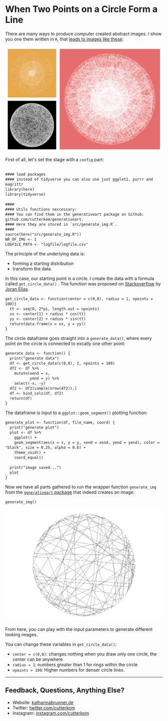 # When Two Points on a Circle Form a Line

There are many ways to produce computer created abstract images. I show you one them written in `R`, that [leads to images like these](instagram.com/cutterkom):

![](generativeart_circle_lines.png)

First of all, let's set the stage with a `config` part:

```{r warning=F, message=F}

#### load packages
#### instead of tidyverse you can also use just ggplot2, purrr and magrittr
library(here)
library(tidyverse)

####
#### Utils functions neccessary:
#### You can find them in the generativeart package on Github: github.com/cutterkom/generativeart.
#### Here they are stored in `src/generate_img.R`.
####
source(here("src/generate_img.R"))
NR_OF_IMG <- 1
LOGFILE_PATH <- "logfile/logfile.csv"

```

The principle of the underlying data is:

- forming a starting distribution
- transform the data

In this case, our starting point is a circle. I create the data with a formula called `get_circle_data()`
. The function was proposed on [Stackoverflow](https://stackoverflow.com/questions/6862742/draw-a-circle-with-ggplot2/9847076) by [Joran Elias](https://github.com/joranE).

```{r}
get_circle_data <- function(center = c(0,0), radius = 1, npoints = 100){
  tt <- seq(0, 2*pi, length.out = npoints)
  xx <- center[1] + radius * cos(tt)
  yy <- center[2] + radius * sin(tt)
  return(data.frame(x = xx, y = yy))
}
```

The circle dataframe goes straight into a `generate_data()`, where every point on the circle is connected to excatly one other point:

```{r}
generate_data <- function() {
  print("generate data")
  df <- get_circle_data(c(0,0), 1, npoints = 100)
  df2 <- df %>%
    mutate(xend = x,
           yend = y) %>%
    select(-x, -y)
  df2 <- df2[sample(nrow(df2)),]
  df <- bind_cols(df, df2)
  return(df)
}
```

The dataframe is input to a `ggplot::geom_segment()` plotting function:

```{r}
generate_plot <- function(df, file_name, coord) {
  print("generate plot")
  plot <- df %>%
    ggplot() +
    geom_segment(aes(x = x, y = y, xend = xend, yend = yend), color = "black", size = 0.25, alpha = 0.6) +
    theme_void() +
    coord_equal()

  print("image saved...")
  plot
}
```

Now we have all parts gathered to run the wrapper function `generate_img` from the [`generativeart` package](http://github.com/cutterkom) that indeed creates an image:

```{r warning=F, message=F}
generate_img()
```

![](circle_example.png)

From here, you can play with the input parameters to generate different looking images.

You can change these variables in `get_circle_data()`:

* `center = c(0,0)`: changes nothing when you draw only one circle, the center can be anywhere
* `radius = 1`: numbers greater than 1 for rings within the circle
* `npoints = 100`: Higher numbers for denser circle lines.


---

## Feedback, Questions, Anything Else?

* Website: [katharinabrunner.de](katharinabrunner.de)
* Twitter: [twitter.com/cutterkom](twitter.com/cutterkom)
* Instagram: [instagram.com/cutterkom](instagram.com/cutterkom)
